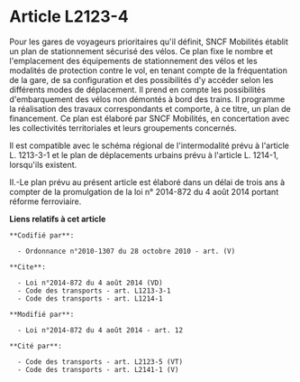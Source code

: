 # Article L2123-4

Pour les gares de voyageurs prioritaires qu'il définit, SNCF Mobilités établit un plan de stationnement sécurisé des vélos.
Ce plan fixe le nombre et l'emplacement des équipements de stationnement des vélos et les modalités de protection contre le
vol, en tenant compte de la fréquentation de la gare, de sa configuration et des possibilités d'y accéder selon les
différents modes de déplacement. Il prend en compte les possibilités d'embarquement des vélos non démontés à bord des trains.
Il programme la réalisation des travaux correspondants et comporte, à ce titre, un plan de financement. Ce plan est élaboré
par SNCF Mobilités, en concertation avec les collectivités territoriales et leurs groupements concernés. 

Il est compatible avec le schéma régional de l'intermodalité prévu à l'article L. 1213-3-1 et le plan de déplacements urbains
prévu à l'article L. 1214-1, lorsqu'ils existent. 

II.-Le plan prévu au présent article est élaboré dans un délai de trois ans à compter de la promulgation de la loi n°
2014-872 du 4 août 2014 portant réforme ferroviaire.

**Liens relatifs à cet article**

	**Codifié par**:

	  - Ordonnance n°2010-1307 du 28 octobre 2010 - art. (V)

	**Cite**:

	  - Loi n°2014-872 du 4 août 2014 (VD)
	  - Code des transports - art. L1213-3-1
	  - Code des transports - art. L1214-1

	**Modifié par**:

	  - Loi n°2014-872 du 4 août 2014 - art. 12

	**Cité par**:

	  - Code des transports - art. L2123-5 (VT)
	  - Code des transports - art. L2141-1 (V)
